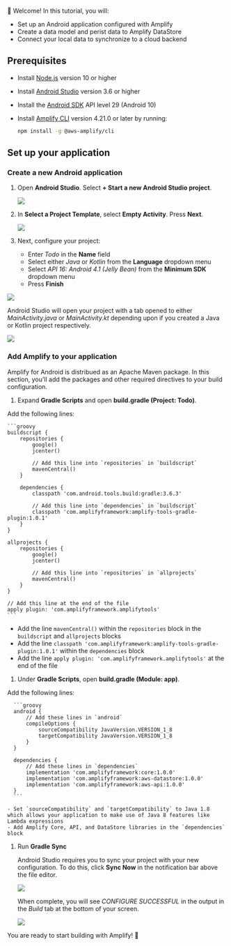 
👋 Welcome! In this tutorial, you will:

- Set up an Android application configured with Amplify
- Create a data model and perist data to Amplify DataStore
- Connect your local data to synchronize to a cloud backend

## Prerequisites

- Install [Node.js](https://nodejs.org/en/) version 10 or higher
- Install [Android Studio](https://developer.android.com/studio/index.html#downloads) version 3.6 or higher
- Install the [Android SDK](https://developer.android.com/studio/releases/platforms) API level 29 (Android 10)
- Install [Amplify CLI](~/cli/cli.md) version 4.21.0 or later by running:

    ```bash
    npm install -g @aws-amplify/cli
    ```

## Set up your application

### Create a new Android application

1. Open **Android Studio**. Select **+ Start a new Android Studio project**.

    ![](~/images/lib/getting-started/android/set-up-android-studio-welcome.png)

1. In **Select a Project Template**, select **Empty Activity**. Press **Next**.

    ![](~/images/lib/getting-started/android/set-up-android-studio-select-project-template.png)

1. Next, configure your project:

    - Enter *Todo* in the **Name** field
    - Select either *Java* or *Kotlin* from the **Language** dropdown menu
    - Select *API 16: Android 4.1 (Jelly Bean)* from the **Minimum SDK** dropdown menu
    - Press **Finish**

  ![](~/images/lib/getting-started/android/set-up-android-studio-configure-your-project.png)

Android Studio will open your project with a tab opened to either *MainActivity.java* or *MainActivity.kt* depending upon if you created a Java or Kotlin project respectively.

![](~/images/lib/getting-started/android/set-up-android-studio-successful-setup.png)

### Add Amplify to your application

Amplify for Android is distribued as an Apache Maven package. In this section, you'll add the packages and other required directives to your build configuration.

1. Expand **Gradle Scripts** and open **build.gradle (Project: Todo)**.

  Add the following lines:

    ```groovy
    buildscript {
        repositories {
            google()
            jcenter()
 
            // Add this line into `repositories` in `buildscript`
            mavenCentral()
        }

        dependencies {
            classpath 'com.android.tools.build:gradle:3.6.3'

            // Add this line into `dependencies` in `buildscript`
            classpath 'com.amplifyframework:amplify-tools-gradle-plugin:1.0.1'
        }
    }

    allprojects {
        repositories {
            google()
            jcenter()
 
            // Add this line into `repositories` in `allprojects`
            mavenCentral()
        }
    }

    // Add this line at the end of the file
    apply plugin: 'com.amplifyframework.amplifytools'
    ```
    
  - Add the line `mavenCentral()` within the `repositories` block in the `buildscript` and `allprojects` blocks
  - Add the line `classpath 'com.amplifyframework:amplify-tools-gradle-plugin:1.0.1'` within the `dependencies` block
  - Add the line `apply plugin: 'com.amplifyframework.amplifytools'` at the end of the file 

1. Under **Gradle Scripts**, open **build.gradle (Module: app)**.

  Add the following lines:

      ```groovy
      android {
          // Add these lines in `android`
          compileOptions {
              sourceCompatibility JavaVersion.VERSION_1_8
              targetCompatibility JavaVersion.VERSION_1_8
          }
      }

      dependencies {
          // Add these lines in `dependencies`
          implementation 'com.amplifyframework:core:1.0.0'
          implementation 'com.amplifyframework:aws-datastore:1.0.0'
          implementation 'com.amplifyframework:aws-api:1.0.0'
      }
      ```

    - Set `sourceCompatibility` and `targetCompatibility` to Java 1.8 which allows your application to make use of Java 8 features like Lambda expressions
    - Add Amplify Core, API, and DataStore libraries in the `dependencies` block

1. Run **Gradle Sync**

    Android Studio requires you to sync your project with your new configuration. To do this, click **Sync Now** in the notification bar above the file editor.

    ![](~/images/lib/getting-started/android/set-up-android-studio-sync-gradle.png)

    When complete, you will see *CONFIGURE SUCCESSFUL* in the output in the *Build* tab at the bottom of your screen.
    
    ![](~/images/lib/getting-started/android/set-up-android-studio-configure-successful.png)
    
You are ready to start building with Amplify! 🎉
